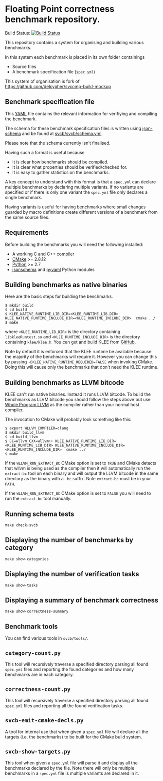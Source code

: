 # Floating Point correctness benchmark repository.

Build Status: [![Build Status](https://travis-ci.org/delcypher/fp-bench.svg?branch=master)](https://travis-ci.org/delcypher/fp-bench)

This repository contains a system for organising and building
various benchmarks.

In this system each benchmark is placed in its own folder containings

* Source files
* A benchmark specification file (``spec.yml``)

This system of organisation is fork of https://github.com/delcypher/svcomp-build-mockup

## Benchmark specification file

This [YAML](http://www.yaml.org/) file contains the relevant information for
verifiying and compiling the benchmark.

The schema for these benchmark specification files is written using
[json-schema](http://json-schema.org/) and be found at
[svcb/svcb/schema.yml](svcb/svcb/schema.yml).

Please note that the schema currently isn't finalised.

Having such a format is useful because

* It is clear how benchmarks should be compiled.
* It is clear what properties should be verified/checked for.
* It is easy to gather statistics on the benchmarks.

A key concept to understand with this format is that a `spec.yml` can declare
multiple benchmarks by declaring multiple variants. If no variants are specified
or if there is only one variant the `spec.yml` file only declares a single benchmark.

Having variants is useful for having benchmarks where small changes guarded by macro
definitions create different versions of a benchmark from the same source files.

## Requirements

Before building the benchmarks you will need the following installed:

* A working C and C++ compiler
* [CMake](https://cmake.org/) >= 2.8.12
* [Python](https://www.python.org/) >= 2.7
* [jsonschema](https://pypi.python.org/pypi/jsonschema) and [pyyaml](https://pypi.python.org/pypi/PyYAML) Python modules

## Building benchmarks as native binaries

Here are the basic steps for building the benchmarks.

```
$ mkdir build
$ cd build
$ KLEE_NATIVE_RUNTIME_LIB_DIR=<KLEE_RUNTIME_LIB_DIR> KLEE_NATIVE_RUNTIME_INCLUDE_DIR=<KLEE_RUNTIME_INCLUDE_DIR>  cmake ../
$ make
```

where `<KLEE_RUNTIME_LIB_DIR>` is the directory containing `libkleeRuntest.so` and `<KLEE_RUNTIME_INCLUDE_DIR>` is the
directory containing `klee/klee.h`. You can get and build KLEE from [GitHub](https://github.com/klee/klee).

Note by default it is enforced that the KLEE runtime be available because the majority of the benchmarks will require it.
However you can change this by passing `-DKLEE_NATIVE_RUNTIME_REQUIRED=FALSE` when invoking CMake. Doing this will cause
only the benchmarks that don't need the KLEE runtime.


## Building benchmarks as LLVM bitcode

KLEE can't run native binaries. Instead it runs LLVM bitcode. To build the benchmarks as LLVM bitcode you should follow
the steps above but use [Whole Program LLVM](https://github.com/travitch/whole-program-llvm) as the compiler rather
than your normal host compiler.

The invocation to CMake will probably look something like this:

```
$ export WLLVM_COMPILER=clang
$ mkdir build_llvm
$ cd build_llvm
$ CC=wllvm CXX=wllvm++ KLEE_NATIVE_RUNTIME_LIB_DIR=<KLEE_RUNTIME_LIB_DIR> KLEE_NATIVE_RUNTIME_INCLUDE_DIR=<KLEE_RUNTIME_INCLUDE_DIR>  cmake ../
$ make
```

If the `WLLVM_RUN_EXTRACT_BC` CMake option is set to `TRUE` and CMake detects that wllvm is being used as the compiler then
it will automatically run the `extract-bc` tool on each binary and will output the LLVM bitcode in the same directory as the binary
with a `.bc` suffix. Note `extract-bc` must be in your `PATH`.

If the `WLLVM_RUN_EXTRACT_BC` CMake option is set to `FALSE` you will need to run the `extract-bc` tool manually.

## Running schema tests

```
make check-svcb
```

## Displaying the number of benchmarks by category

```
make show-categories
```

## Displaying the number of verification tasks

```
make show-tasks
```

## Displaying a summary of benchmark correctness

```
make show-correctness-summary
```

## Benchmark tools

You can find various tools in `svcb/tools/`.

## `category-count.py`

This tool will recursively traverse a specified directory parsing all found `spec.yml` files and reporting the found categories and how
many benchmarks are in each category.

## `correctness-count.py`

This tool will recursively traverse a specified directory parsing all found `spec.yml` files and reporting all the found verification tasks.

## `svcb-emit-cmake-decls.py`

A tool for internal use that when given a `spec.yml` file will declare all the targets (i.e. the benchmarks) to be built for the CMake build system.

## `svcb-show-targets.py`

This tool when given a `spec.yml` file will parse it and display all the benchmarks declared by the file. Note there will only be multiple
benchmarks in a `spec.yml` file is multiple variants are declared in it.
